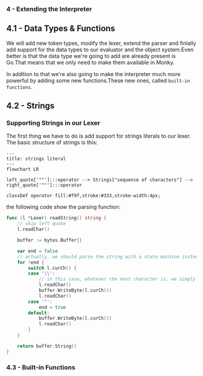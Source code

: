 ### 4 - Extending the Interpreter

## 4.1 - Data Types & Functions

We will add new token types, modify the lexer, extend the parser and finlally add support for the data types to our evaluator and the object system.Even better is that the data type we're going to add are already present is Go.That means that we only need to make them available in Monky.

In addition to that we're also going to make the interpreter much more powerful by adding some new functions.These new ones, called `built-in functions`.

## 4.2 - Strings

### Supporting Strings in our Lexer

The first thing we have to do is add support for strings literals to our lexer. The basic structure of strings is this:

```mermaid
---
title: strings literal
---
flowchart LR

left_quote['""']:::operator --> Strings["sequence of characters"] --> right_quote['""']:::operator

classDef operator fill:#f9f,stroke:#333,stroke-width:4px;
```

the following code show the parsing function:

```go
func (l *Lexer) readString() string {
	// skip left quote
	l.readChar()

	buffer := bytes.Buffer{}

	var end = false
	// actually, we should parse the string with a state machine instead of peek char
	for !end {
		switch l.curCh() {
		case '\\':
			// in this case, whatever the next character is, we simply consume it as a basic char
			l.readChar()
			buffer.WriteByte(l.curCh())
			l.readChar()
		case '"':
			end = true
		default:
			buffer.WriteByte(l.curCh())
			l.readChar()
		}
	}

	return buffer.String()
}
```

### 4.3 - Built-in Functions

